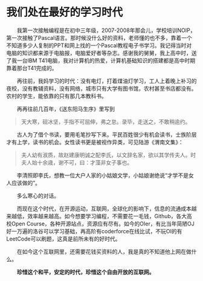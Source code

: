 # 我们处在最好的学习时代

&emsp;&emsp;我第一次接触编程是在初中三年级，2007-2008年那会儿，学校培训NOIP，第一次接触了Pascal语言。那时候没什么好的资料，老师懂的也不多，靠着一个不知道多少人复制的PPT和网上找的一个Pascal教程电子书学习。我记得当时对电脑的知识都来源于电脑报，电脑爱好者等杂志。感谢我的舅舅，我上高中时，送了我一台IBM T41电脑，我对计算机的热爱，计算机基础知识的搭建都是高中时期靠着那台T41完成的。

&emsp;&emsp;再往前，我妈学习的时代：没有电灯，打着煤油灯学习，工人上着晚上补习的夜校，没有教辅资料，没有网络，城市只有大学有图书馆，农村甚至书店都没有。农村的学生，能依靠的只有那几本教科书。

&emsp;&emsp;再再往前几百年，《送东阳马生序》里写到
>天大寒，砚冰坚，手指不可屈伸，弗之怠。录毕，走送之，不敢稍逾约。

&emsp;&emsp;古人为了借个书读，要用毛笔抄写下来。平民百姓很少有机会读书，士族阶层才有上学，读书的机会。女性读书更是被视作异类，可见陆游《渭南文集》：

>夫人幼有淑质，故赵建康明诚之配李氏，以文辞名家，欲以其学传夫人。时夫人始十余歳，谢不可，曰：才藻非女子事也。

&emsp;&emsp;李清照即李氏，想教一位大户人家的小姑娘文学，小姑娘谢绝说“才学不是女人应该做的”。

&emsp;&emsp;多么寒心的对话。

&emsp;&emsp;而现在这个时代，在开源运动，互联网，全球化的影响下，信息的流通成本越来越低，效率越来越高。如今想要学习编程，不需要花一毛钱，Github，各大高校Open Course，各种开源站点，资源应有尽有。如今的OIer，有比当年简陋OJ好一万遍的洛谷可以学习基础，再高阶有coderforce在线比试，不玩OI的有LeetCode可以刷题，这真是前所未有的好时代。

&emsp;&emsp;在如今这个互联网里，还需要花钱买资料的人，我是真的不知道他上网在做什么。

&emsp;&emsp;**珍惜这个和平，安定的时代，珍惜这个自由开放的互联网。**